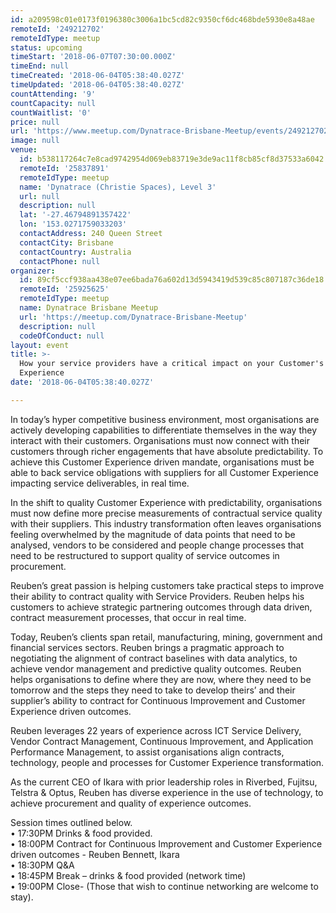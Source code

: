 ```yaml
---
id: a209598c01e0173f0196380c3006a1bc5cd82c9350cf6dc468bde5930e8a48ae
remoteId: '249212702'
remoteIdType: meetup
status: upcoming
timeStart: '2018-06-07T07:30:00.000Z'
timeEnd: null
timeCreated: '2018-06-04T05:38:40.027Z'
timeUpdated: '2018-06-04T05:38:40.027Z'
countAttending: '9'
countCapacity: null
countWaitlist: '0'
price: null
url: 'https://www.meetup.com/Dynatrace-Brisbane-Meetup/events/249212702/'
image: null
venue:
  id: b538117264c7e8cad9742954d069eb83719e3de9ac11f8cb85cf8d37533a6042
  remoteId: '25837891'
  remoteIdType: meetup
  name: 'Dynatrace (Christie Spaces), Level 3'
  url: null
  description: null
  lat: '-27.46794891357422'
  lon: '153.0271759033203'
  contactAddress: 240 Queen Street
  contactCity: Brisbane
  contactCountry: Australia
  contactPhone: null
organizer:
  id: 89cf5ccf938aa438e07ee6bada76a602d13d5943419d539c85c807187c36de18
  remoteId: '25925625'
  remoteIdType: meetup
  name: Dynatrace Brisbane Meetup
  url: 'https://meetup.com/Dynatrace-Brisbane-Meetup'
  description: null
  codeOfConduct: null
layout: event
title: >-
  How your service providers have a critical impact on your Customer's
  Experience
date: '2018-06-04T05:38:40.027Z'

---
```

<p>In today’s hyper competitive business environment, most organisations are actively developing capabilities to differentiate themselves in the way they interact with their customers. Organisations must now connect with their customers through richer engagements that have absolute predictability. To achieve this Customer Experience driven mandate, organisations must be able to back service obligations with suppliers for all Customer Experience impacting service deliverables, in real time.</p> <p>In the shift to quality Customer Experience with predictability, organisations must now define more precise measurements of contractual service quality with their suppliers. This industry transformation often leaves organisations feeling overwhelmed by the magnitude of data points that need to be analysed, vendors to be considered and people change processes that need to be restructured to support quality of service outcomes in procurement.</p> <p>Reuben’s great passion is helping customers take practical steps to improve their ability to contract quality with Service Providers. Reuben helps his customers to achieve strategic partnering outcomes through data driven, contract measurement processes, that occur in real time.</p> <p>Today, Reuben’s clients span retail, manufacturing, mining, government and financial services sectors. Reuben brings a pragmatic approach to negotiating the alignment of contract baselines with data analytics, to achieve vendor management and predictive quality outcomes. Reuben helps organisations to define where they are now, where they need to be tomorrow and the steps they need to take to develop theirs’ and their supplier’s ability to contract for Continuous Improvement and Customer Experience driven outcomes.</p> <p>Reuben leverages 22 years of experience across ICT Service Delivery, Vendor Contract Management, Continuous Improvement, and Application Performance Management, to assist organisations align contracts, technology, people and processes for Customer Experience transformation.</p> <p>As the current CEO of Ikara with prior leadership roles in Riverbed, Fujitsu, Telstra &amp; Optus, Reuben has diverse experience in the use of technology, to achieve procurement and quality of experience outcomes.</p> <p>Session times outlined below.<br/>• 17:30PM Drinks &amp; food provided.<br/>• 18:00PM Contract for Continuous Improvement and Customer Experience driven outcomes - Reuben Bennett, Ikara<br/>• 18:30PM Q&amp;A<br/>• 18:45PM Break – drinks &amp; food provided (network time)<br/>• 19:00PM Close- (Those that wish to continue networking are welcome to stay).</p>
